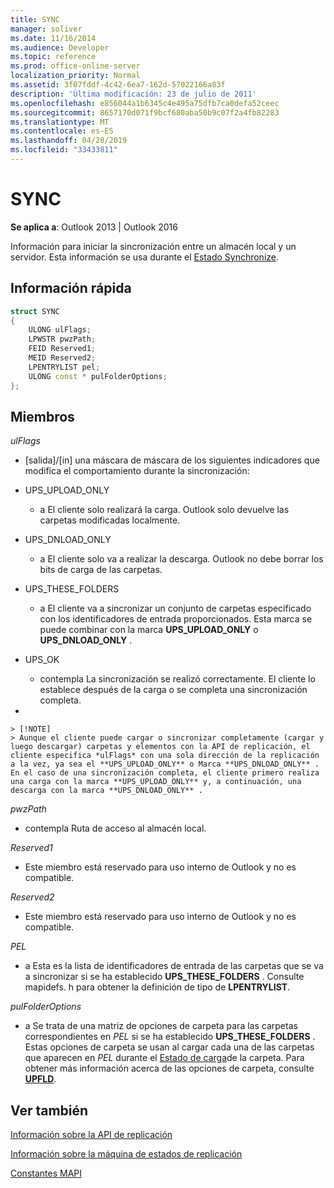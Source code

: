 ```yaml
---
title: SYNC
manager: soliver
ms.date: 11/16/2014
ms.audience: Developer
ms.topic: reference
ms.prod: office-online-server
localization_priority: Normal
ms.assetid: 3f07fddf-4c42-6ea7-162d-57022166a83f
description: 'Última modificación: 23 de julio de 2011'
ms.openlocfilehash: e856044a1b6345c4e495a75dfb7ca0defa52ceec
ms.sourcegitcommit: 8657170d071f9bcf680aba50b9c07f2a4fb82283
ms.translationtype: MT
ms.contentlocale: es-ES
ms.lasthandoff: 04/28/2019
ms.locfileid: "33433811"
---
```

# <a name="sync"></a>SYNC

  
  
**Se aplica a**: Outlook 2013 | Outlook 2016 
  
Información para iniciar la sincronización entre un almacén local y un servidor. Esta información se usa durante el [Estado Synchronize](synchronize-state.md).
  
## <a name="quick-info"></a>Información rápida

```cpp
struct SYNC 
{ 
    ULONG ulFlags; 
    LPWSTR pwzPath; 
    FEID Reserved1; 
    MEID Reserved2; 
    LPENTRYLIST pel; 
    ULONG const * pulFolderOptions; 
};
```

## <a name="members"></a>Miembros

 _ulFlags_
  
- [salida]/[in] una máscara de máscara de los siguientes indicadores que modifica el comportamiento durante la sincronización:
    
- UPS_UPLOAD_ONLY
    
  - a El cliente solo realizará la carga. Outlook solo devuelve las carpetas modificadas localmente.
    
- UPS_DNLOAD_ONLY
    
  - a El cliente solo va a realizar la descarga. Outlook no debe borrar los bits de carga de las carpetas.
    
- UPS_THESE_FOLDERS
    
  - a El cliente va a sincronizar un conjunto de carpetas especificado con los identificadores de entrada proporcionados. Esta marca se puede combinar con la marca **UPS_UPLOAD_ONLY** o **UPS_DNLOAD_ONLY** . 
    
- UPS_OK
    
  - contempla La sincronización se realizó correctamente. El cliente lo establece después de la carga o se completa una sincronización completa.
    
- 
    
    > [!NOTE]
    > Aunque el cliente puede cargar o sincronizar completamente (cargar y luego descargar) carpetas y elementos con la API de replicación, el cliente especifica *ulFlags* con una sola dirección de la replicación a la vez, ya sea el **UPS_UPLOAD_ONLY** o Marca **UPS_DNLOAD_ONLY** . En el caso de una sincronización completa, el cliente primero realiza una carga con la marca **UPS_UPLOAD_ONLY** y, a continuación, una descarga con la marca **UPS_DNLOAD_ONLY** . 
  
 _pwzPath_
  
- contempla Ruta de acceso al almacén local.
    
 _Reserved1_
  
- Este miembro está reservado para uso interno de Outlook y no es compatible.
    
 _Reserved2_
  
- Este miembro está reservado para uso interno de Outlook y no es compatible.
    
 *PEL* 
  
- a Esta es la lista de identificadores de entrada de las carpetas que se va a sincronizar si se ha establecido **UPS_THESE_FOLDERS** . Consulte mapidefs. h para obtener la definición de tipo de **LPENTRYLIST**. 
    
 _pulFolderOptions_
  
- a Se trata de una matriz de opciones de carpeta para las carpetas correspondientes en *PEL* si se ha establecido **UPS_THESE_FOLDERS** . Estas opciones de carpeta se usan al cargar cada una de las carpetas que aparecen en *PEL* durante el [Estado de carga](upload-folder-state.md)de la carpeta. Para obtener más información acerca de las opciones de carpeta, consulte **[UPFLD](upfld.md)**. 
    
## <a name="see-also"></a>Ver también



[Información sobre la API de replicación](about-the-replication-api.md)
  
[Información sobre la máquina de estados de replicación](about-the-replication-state-machine.md)
  
[Constantes MAPI](mapi-constants.md)

